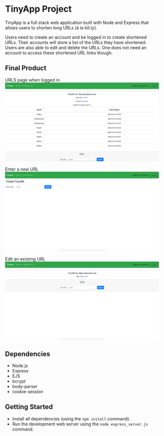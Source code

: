 # TinyApp Project

TinyApp is a full stack web application built with Node and Express that allows users to shorten long URLs (à la bit.ly).

Users need to create an account and be logged in to create shortened URLs. Their accounts will store a list of the URLs they have shortened. Users are also able to edit and delete the URLs. One does not need an account to access these shortened URL links though.   

## Final Product
URLS page when logged in
!["Screenshot of URLS page when logged in"](https://github.com/cphung1/tinyapp/blob/master/docs/urls-page-stretch.png)

Enter a new URL
!["Screenshot of new URL page"](https://github.com/cphung1/tinyapp/blob/master/docs/new-url.png)

Edit an existing URL
!["Screenshot of short page"](https://github.com/cphung1/tinyapp/blob/master/docs/edit-url.png)

## Dependencies

- Node.js
- Express
- EJS
- bcrypt
- body-parser
- cookie-session

## Getting Started

- Install all dependencies (using the `npm install` command).
- Run the development web server using the `node express_server.js` command.